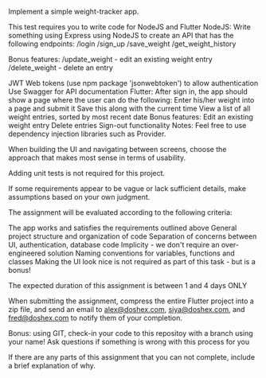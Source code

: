 Implement a simple weight-tracker app.

This test requires you to write code for NodeJS and Flutter
NodeJS: Write something using Express using NodeJS to create an API that has the following endpoints:
/login
/sign_up
/save_weight
/get_weight_history

Bonus features:
/update_weight - edit an existing weight entry
/delete_weight - delete an entry

JWT Web tokens (use npm package 'jsonwebtoken') to allow authentication
Use Swagger for API documentation
Flutter: After sign in, the app should show a page where the user can do the following:
Enter his/her weight into a page and submit it
Save this along with the current time
View a list of all weight entries, sorted by most recent date
Bonus features:
Edit an existing weight entry
Delete entries
Sign-out functionality
Notes:
Feel free to use dependency injection libraries such as Provider.

When building the UI and navigating between screens, choose the approach that makes most sense in terms of usability.

Adding unit tests is not required for this project.

If some requirements appear to be vague or lack sufficient details, make assumptions based on your own judgment.

The assignment will be evaluated according to the following criteria:

The app works and satisfies the requirements outlined above
General project structure and organization of code
Separation of concerns between UI, authentication, database code
Implicity - we don't require an over-engineered solution
Naming conventions for variables, functions and classes
Making the UI look nice is not required as part of this task - but is a bonus!

The expected duration of this assignment is between 1 and 4 days ONLY

When submitting the assignment, compress the entire Flutter project into a zip file, and send an email to alex@doshex.com, siya@doshex.com, and fred@doshex.com to notify them of your completion.

Bonus: using GIT, check-in your code to this repositoy with a branch using your name! Ask questions if something is wrong with this process for you

If there are any parts of this assignment that you can not complete, include a brief explanation of why.